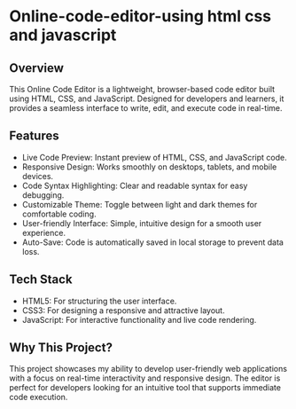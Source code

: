 # Online-code-editor-using html css and javascript

## Overview
This Online Code Editor is a lightweight, browser-based code editor built using HTML, CSS, and JavaScript. Designed for developers and learners, it provides a seamless interface to write, edit, and execute code in real-time.

## Features
* Live Code Preview: Instant preview of HTML, CSS, and JavaScript code.
* Responsive Design: Works smoothly on desktops, tablets, and mobile devices.
* Code Syntax Highlighting: Clear and readable syntax for easy debugging.
* Customizable Theme: Toggle between light and dark themes for comfortable coding.
* User-friendly Interface: Simple, intuitive design for a smooth user experience.
* Auto-Save: Code is automatically saved in local storage to prevent data loss.

## Tech Stack
* HTML5: For structuring the user interface.
* CSS3: For designing a responsive and attractive layout.
* JavaScript: For interactive functionality and live code rendering.

## Why This Project?
This project showcases my ability to develop user-friendly web applications with a focus on real-time interactivity and responsive design. The editor is perfect for developers looking for an intuitive tool that supports immediate code execution.

